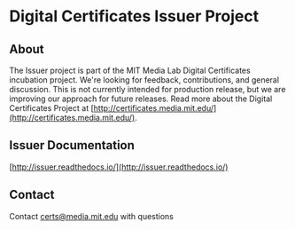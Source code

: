 Digital Certificates Issuer Project
===================================

About
-----

The Issuer project is part of the MIT Media Lab Digital Certificates incubation project. We're looking for feedback,
contributions, and general discussion. This is not currently intended for production release, but we are improving
our approach for future releases. Read more about the Digital Certificates Project at
[http://certificates.media.mit.edu/](http://certificates.media.mit.edu/).


Issuer Documentation
--------------------

[http://issuer.readthedocs.io/](http://issuer.readthedocs.io/)


Contact
-------

Contact [certs@media.mit.edu](mailto:certs@media.mit.edu) with questions





